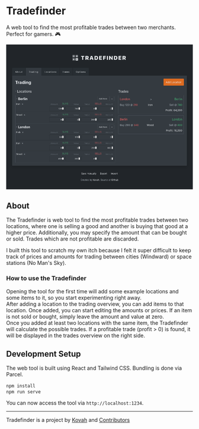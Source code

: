 # Tradefinder

A web tool to find the most profitable trades between two merchants. Perfect for gamers. 🎮

![Browser screenshot as a preview of the tool](./preview.png)


## About

The Tradefinder is web tool to find the most profitable trades between two locations, where one is selling a good and another is buying that good at a higher price. Additionally, you may specify the amount that can be bought or sold. Trades which are not profitable are discarded.

I built this tool to scratch my own itch because I felt it super difficult to keep track of prices and amounts for trading between cities (Windward) or space stations (No Man's Sky).


### How to use the Tradefinder

Opening the tool for the first time will add some example locations and some items to it, so you start experimenting right away.  
After adding a location to the trading overview, you can add items to that location. Once added, you can start editing the amounts or prices. If an item is not sold or bought, simply leave the amount and value at zero.  
Once you added at least two locations with the same item, the Tradefinder will calculate the possible trades. If a profitable trade (profit > 0) is found, it will be displayed in the trades overview on the right side.


## Development Setup

The web tool is built using React and Tailwind CSS. Bundling is done via Parcel.

```
npm install
npm run serve
```

You can now access the tool via `http://localhost:1234`.

---

Tradefinder is a project by [Kovah](https://kovah.de)  and [Contributors](https://github.com/Kovah/Tradefinder/graphs/contributors)
